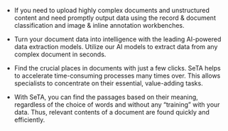 
- If you need to upload highly complex documents and unstructured content and need promptly output data using the record & document classification and image & inline annotation workbenches. 

- Turn your document data into intelligence with the leading AI-powered data extraction models. Utilize our AI models to extract data from any complex document in seconds. 

- Find the crucial places in documents with just a few clicks. SeTA helps to accelerate time-consuming processes many times over. This allows specialists to concentrate on their essential, value-adding tasks.

- With SeTA, you can find the passages based on their meaning, regardless of the choice of words and without any “training” with your data. Thus, relevant contents of a document are found quickly and efficiently.